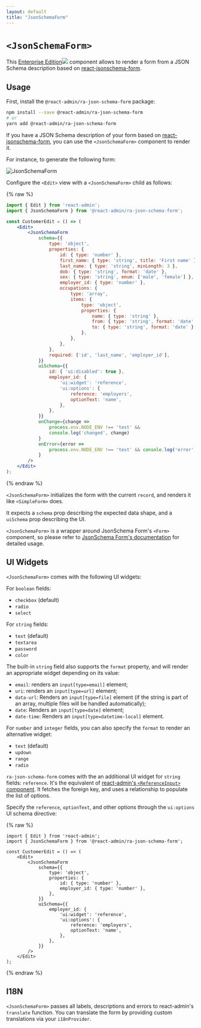 ```yaml
---
layout: default
title: "JsonSchemaForm"
---
```


# `<JsonSchemaForm>`

This [Enterprise Edition](https://react-admin-ee.marmelab.com)<img class="icon" src="./img/premium.svg" /> component allows to render a form from a JSON Schema description based on [react-jsonschema-form](https://github.com/rjsf-team/react-jsonschema-form).

## Usage

First, install the `@react-admin/ra-json-schema-form` package:

```sh
npm install --save @react-admin/ra-json-schema-form
# or
yarn add @react-admin/ra-json-schema-form
```

If you have a JSON Schema description of your form based on [react-jsonschema-form](https://github.com/rjsf-team/react-jsonschema-form), you can use the `<JsonSchemaForm>` component to render it.

For instance, to generate the following form:

![JsonSchemaForm](https://react-admin-ee.marmelab.com/assets/jsonschemaform.webp)

Configure the `<Edit>` view with a `<JsonSchemaForm>` child as follows:

{% raw %}
```jsx
import { Edit } from 'react-admin';
import { JsonSchemaForm } from '@react-admin/ra-json-schema-form';

const CustomerEdit = () => (
    <Edit>
        <JsonSchemaForm
            schema={{
                type: 'object',
                properties: {
                    id: { type: 'number' },
                    first_name: { type: 'string', title: 'First name' },
                    last_name: { type: 'string', minLength: 3 },
                    dob: { type: 'string', format: 'date' },
                    sex: { type: 'string', enum: ['male', 'female'] },
                    employer_id: { type: 'number' },
                    occupations: {
                        type: 'array',
                        items: {
                            type: 'object',
                            properties: {
                                name: { type: 'string' },
                                from: { type: 'string', format: 'date' },
                                to: { type: 'string', format: 'date' },
                            },
                        },
                    },
                },
                required: ['id', 'last_name', 'employer_id'],
            }}
            uiSchema={{
                id: { 'ui:disabled': true },
                employer_id: {
                    'ui:widget': 'reference',
                    'ui:options': {
                        reference: 'employers',
                        optionText: 'name',
                    },
                },
            }}
            onChange={change =>
                process.env.NODE_ENV !== 'test' &&
                console.log('changed', change)
            }
            onError={error =>
                process.env.NODE_ENV !== 'test' && console.log('error', error)
            }
        />
    </Edit>
);
```
{% endraw %}

`<JsonSchemaForm>` initializes the form with the current `record`, and renders it like `<SimpleForm>` does.

It expects a `schema` prop describing the expected data shape, and a `uiSchema` prop describing the UI.

`<JsonSchemaForm>` is a wrapper around JsonSchema Form's `<Form>` component, so please refer to [JsonSchema Form's documentation](https://react-jsonschema-form.readthedocs.io/en/latest/#usage) for detailed usage.

## UI Widgets

`<JsonSchemaForm>` comes with the following UI widgets:

For `boolean` fields:

-   `checkbox` (default)
-   `radio`
-   `select`

For `string` fields:

-   `text` (default)
-   `textarea`
-   `password`
-   `color`

The built-in `string` field also supports the `format` property, and will render an appropriate widget depending on its value:

-   `email`: renders an `input[type=email]` element;
-   `uri`: renders an `input[type=url]` element;
-   `data-url`: Renders an `input[type=file]` element (if the string is part of an array, multiple files will be handled automatically);
-   `date`: Renders an `input[type=date]` element;
-   `date-time`: Renders an `input[type=datetime-local]` element.

For `number` and `integer` fields, you can also specify the `format` to render an alternative widget:

-   `text` (default)
-   `updown`
-   `range`
-   `radio`

`ra-json-schema-form` comes with the an additional UI widget for `string` fields: `reference`. It's the equivalent of [react-admin's `<ReferenceInput>` component](https://marmelab.com/react-admin/ReferenceInput.html). It fetches the foreign key, and uses a relationship to populate the list of options.

Specify the `reference`, `optionText`, and other options through the `ui:options` UI schema directive:

{% raw %}
```tsx
import { Edit } from 'react-admin';
import { JsonSchemaForm } from '@react-admin/ra-json-schema-form';

const CustomerEdit = () => (
    <Edit>
        <JsonSchemaForm
            schema={{
                type: 'object',
                properties: {
                    id: { type: 'number' },
                    employer_id: { type: 'number' },
                },
            }}
            uiSchema={{
                employer_id: {
                    'ui:widget': 'reference',
                    'ui:options': {
                        reference: 'employers',
                        optionText: 'name',
                    },
                },
            }}
        />
    </Edit>
);
```
{% endraw %}

## I18N

`<JsonSchemaForm>` passes all labels, descriptions and errors to react-admin's `translate` function. You can translate the form by providing custom translations via your `i18nProvider`.
